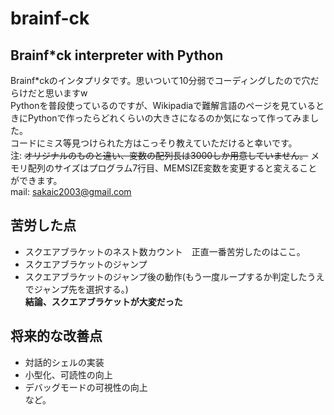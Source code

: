 # brainf-ck
Brainf*ck interpreter with Python
----
Brainf*ckのインタプリタです。思いついて10分弱でコーディングしたので穴だらけだと思いますw<br>
Pythonを普段使っているのですが、Wikipadiaで難解言語のページを見ているときにPythonで作ったらどれくらいの大きさになるのか気になって作ってみました。<br>
コードにミス等見つけられた方はこっそり教えていただけると幸いです。<br>
注: ~~オリジナルのものと違い、変数の配列長は3000しか用意していません。~~ メモリ配列のサイズはプログラム7行目、MEMSIZE変数を変更すると変えることができます。<br>
mail: sakaic2003@gmail.com

苦労した点
----
- スクエアブラケットのネスト数カウント　正直一番苦労したのはここ。<br>
- スクエアブラケットのジャンプ<br>
- スクエアブラケットのジャンプ後の動作(もう一度ループするか判定したうえでジャンプ先を選択する。)<br>
**結論、スクエアブラケットが大変だった**

将来的な改善点
----
- 対話的シェルの実装
- 小型化、可読性の向上
- デバッグモードの可視性の向上<br>など。
